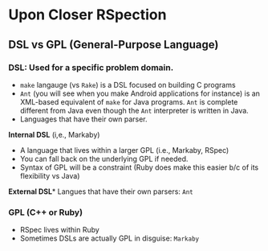 # Upon Closer RSpection

## DSL vs GPL (General-Purpose Language)

### DSL: Used for a specific problem domain.
* `make` langauge (vs `Rake`) is a DSL focused on building C programs
* `Ant` (you will see when you make Android applications for instance) is an XML-based equivalent of `make` for Java programs. `Ant` is complete different from Java even though the `Ant` interpreter is written in Java.
* Languages that have their own parser.

**Internal DSL** (i,e., Markaby)
* A language that lives within a larger GPL (i.e., Markaby, RSpec)
* You can fall back on the underlying GPL if needed.
* Syntax of GPL will be a constraint (Ruby does make this easier b/c of its flexibility vs Java)

**External DSL***
Langues that have their own parsers: `Ant`

### GPL (C++ or Ruby)
* RSpec lives within Ruby
* Sometimes DSLs are actually GPL in disguise: `Markaby`

